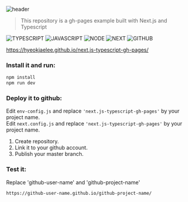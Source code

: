 ![header](https://capsule-render.vercel.app/api?type=rect&color=gradient&height=100&section=header&text=Next.js%20package%20with%20Typescript%20and%20gh-pages&fontSize=30&fontAlign=50&fontAlignY=50)

> This repository is a gh-pages example built with Next.js and Typescript<br>

![TYPESCRIPT](https://img.shields.io/badge/Typescript-3178c6?style=flat-square&logo=typescript&logoColor=white) ![JAVASCRIPT](https://img.shields.io/badge/Javascript-F7DF1E?style=flat-square&logo=Javascript&logoColor=black) ![NODE](https://img.shields.io/badge/Node.js-339933?style=flat-square&logo=node-dot-js&logoColor=white) ![NEXT](https://img.shields.io/badge/Next.js-000000?style=flat-square&logo=next-dot-js&logoColor=white) ![GITHUB](https://img.shields.io/badge/Github%20Pages-181717?style=flat-square&logo=Github&logoColor=white)

https://hyeokjaelee.github.io/next.js-typescript-gh-pages/

### Install it and run:

```bash
npm install
npm run dev
```

### Deploy it to github:

Edit `env-config.js` and replace `'next.js-typescript-gh-pages'` by your project name.<br>
Edit `next.config.js` and replace `'next.js-typescript-gh-pages'` by your project name.<br>

1. Create repository.
2. Link it to your github account.
3. Publish your master branch.

### Test it:

Replace 'github-user-name' and 'github-project-name'

```bash
https://github-user-name.github.io/github-project-name/
```
